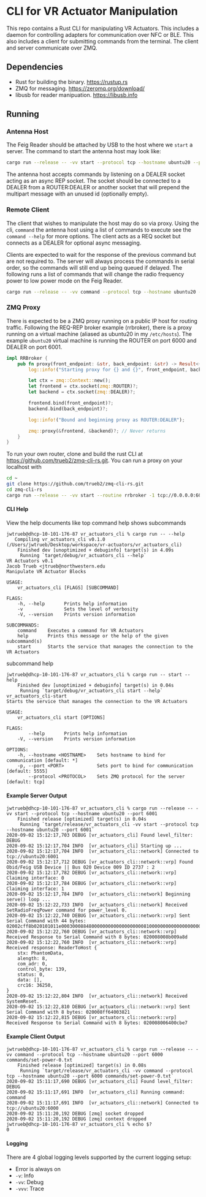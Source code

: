 # CLI for VR Actuator Manipulation

This repo contains a Rust CLI for manipulating VR Actuators. This includes a daemon for controlling adapters for communication over NFC or BLE. This also includes a client for submitting commands from the terminal. The client and server communicate over ZMQ.

## Dependencies

- Rust for building the binary. https://rustup.rs
- ZMQ for messaging. https://zeromq.org/download/
- libusb for reader manipuation. https://libusb.info

## Running

### Antenna Host

The Feig Reader should be attached by USB to the host where we `start` a server. The command to start the antenna host may look like:
 ```bash
cargo run --release -- -vv start --protocol tcp --hostname ubuntu20 --port 6001
 ```
 The antenna host accepts commands by listening on a DEALER socket acting as an async REP socket. The socket should be connected to a DEALER from a ROUTER:DEALER or another socket that will prepend the multipart message with an unused id (optionally empty).

### Remote Client

 The client that wishes to manipulate the host may do so via proxy. Using the cli, `command` the antenna host using a list of commands to execute see the `command --help` for more options. The client acts as a REQ socket but connects as a DEALER for optional async messaging.

 Clients are expected to wait for the response of the previous command but are not required to. The server will always process the commands in serial order, so the commands will still end up being queued if delayed. The following runs a list of commands that will change the radio frequency power to low power mode on the Feig Reader.
 ```bash
cargo run --release -- -vv command --protocol tcp --hostname ubuntu20 --port 6000 commands/set-power-0.txt
 ```


### ZMQ Proxy

There is expected to be a ZMQ proxy running on a public IP host for routing traffic. Following the REQ-REP broker example (rrbroker), there is a proxy running on a virtual machine (aliased as ubuntu20 in my `/etc/hosts`). The example `ubuntu20` virtual machine is running the ROUTER on port 6000 and DEALER on port 6001.

```rust
impl RRBroker {
    pub fn proxy(front_endpoint: &str, back_endpoint: &str) -> Result<(), InternalError> {
        log::info!("Starting proxy for {} and {}", front_endpoint, back_endpoint);

        let ctx = zmq::Context::new();
        let frontend = ctx.socket(zmq::ROUTER)?;
        let backend = ctx.socket(zmq::DEALER)?;

        frontend.bind(front_endpoint)?;
        backend.bind(back_endpoint)?;

        log::info!("Bound and beginning proxy as ROUTER:DEALER");

        zmq::proxy(&frontend, &backend)?; // Never returns
    }
}
```

To run your own router, clone and build the rust CLI at https://github.com/trueb2/zmq-cli-rs.git. You can run a proxy on your localhost with

```bash
cd ~
git clone https://github.com/trueb2/zmq-cli-rs.git
cd zmq-cli-rs
cargo run --release -- -vv start --routine rrbroker -1 tcp://0.0.0.0:6000 -2 tcp://0.0.0.0:6001 --socket-type proxy
```


#### CLI Help
View the help documents like top command help shows subcommands
```
jwtrueb@dhcp-10-101-176-87 vr_actuators_cli % cargo run -- --help
   Compiling vr_actuators_cli v0.1.0 (/Users/jwtrueb/Desktop/workspace/vr-actuators/vr_actuators_cli)
    Finished dev [unoptimized + debuginfo] target(s) in 4.09s
     Running `target/debug/vr_actuators_cli --help`
VR Actuators v0.1
Jacob Trueb <jtrueb@northwestern.edu
Manipulate VR Actuator Blocks

USAGE:
    vr_actuators_cli [FLAGS] [SUBCOMMAND]

FLAGS:
    -h, --help       Prints help information
    -v               Sets the level of verbosity
    -V, --version    Prints version information

SUBCOMMANDS:
    command    Executes a command for VR Actuators
    help       Prints this message or the help of the given subcommand(s)
    start      Starts the service that manages the connection to the VR Actuators
```

subcommand help
```
jwtrueb@dhcp-10-101-176-87 vr_actuators_cli % cargo run -- start --help
    Finished dev [unoptimized + debuginfo] target(s) in 0.04s
     Running `target/debug/vr_actuators_cli start --help`
vr_actuators_cli-start
Starts the service that manages the connection to the VR Actuators

USAGE:
    vr_actuators_cli start [OPTIONS]

FLAGS:
        --help       Prints help information
    -V, --version    Prints version information

OPTIONS:
    -h, --hostname <HOSTNAME>    Sets hostname to bind for communication [default: *]
    -p, --port <PORT>            Sets port to bind for communication [default: 5555]
        --protocol <PROTOCOL>    Sets ZMQ protocol for the server [default: tcp]
```


#### Example Server Output
```
jwtrueb@dhcp-10-101-176-87 vr_actuators_cli % cargo run --release -- -vv start --protocol tcp --hostname ubuntu20 --port 6001
    Finished release [optimized] target(s) in 0.04s
     Running `target/release/vr_actuators_cli -vv start --protocol tcp --hostname ubuntu20 --port 6001`
2020-09-02 15:12:17,703 DEBUG [vr_actuators_cli] Found level_filter: DEBUG
2020-09-02 15:12:17,704 INFO  [vr_actuators_cli] Starting up ...
2020-09-02 15:12:17,704 INFO  [vr_actuators_cli::network] Connected to tcp://ubuntu20:6001
2020-09-02 15:12:17,712 DEBUG [vr_actuators_cli::network::vrp] Found Obid/Feig USB Device || Bus 020 Device 009 ID 2737 : 2
2020-09-02 15:12:17,782 DEBUG [vr_actuators_cli::network::vrp] Claiming interface: 0
2020-09-02 15:12:17,784 DEBUG [vr_actuators_cli::network::vrp] Claiming interface: 1
2020-09-02 15:12:17,784 INFO  [vr_actuators_cli::network] Beginning serve() loop ...
2020-09-02 15:12:22,733 INFO  [vr_actuators_cli::network] Received SetRadioFreqPower command for power_level 0.
2020-09-02 15:12:22,740 DEBUG [vr_actuators_cli::network::vrp] Sent Serial Command with 44 bytes: 02002cff8b020101011e0003000884800000000000000000008100000000000000000000000000000000a7e6
2020-09-02 15:12:22,760 DEBUG [vr_actuators_cli::network::vrp] Received Response to Serial Command with 8 bytes: 020008008b009a8d
2020-09-02 15:12:22,760 INFO  [vr_actuators_cli::network::vrp] Received response: ReaderToHost {
    stx: PhantomData,
    alength: 8,
    com_adr: 0,
    control_byte: 139,
    status: 0,
    data: [],
    crc16: 36250,
}
2020-09-02 15:12:22,804 INFO  [vr_actuators_cli::network] Received SystemReset.
2020-09-02 15:12:22,810 DEBUG [vr_actuators_cli::network::vrp] Sent Serial Command with 8 bytes: 020008ff64003821
2020-09-02 15:12:22,815 DEBUG [vr_actuators_cli::network::vrp] Received Response to Serial Command with 8 bytes: 020008006400cbe7
```

#### Example Client Output
```
jwtrueb@dhcp-10-101-176-87 vr_actuators_cli % cargo run --release -- -vv command --protocol tcp --hostname ubuntu20 --port 6000 commands/set-power-0.txt
    Finished release [optimized] target(s) in 0.08s
     Running `target/release/vr_actuators_cli -vv command --protocol tcp --hostname ubuntu20 --port 6000 commands/set-power-0.txt`
2020-09-02 15:11:17,690 DEBUG [vr_actuators_cli] Found level_filter: DEBUG
2020-09-02 15:11:17,691 INFO  [vr_actuators_cli] Running command: command
2020-09-02 15:11:17,691 INFO  [vr_actuators_cli::network] Connected to tcp://ubuntu20:6000
2020-09-02 15:11:20,192 DEBUG [zmq] socket dropped
2020-09-02 15:11:20,192 DEBUG [zmq] context dropped
jwtrueb@dhcp-10-101-176-87 vr_actuators_cli % echo $?
0
```

#### Logging

There are 4 global logging levels supported by the current logging setup:
- Error is always on
- `-v`: Info
- `-vv`: Debug
- `-vvv`: Trace